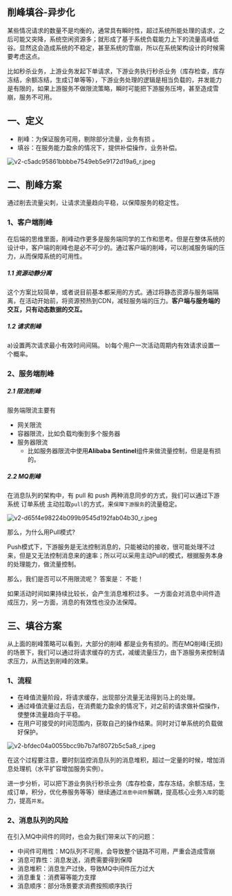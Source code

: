 ## 削峰填谷-异步化
某些情况请求的数量不是均衡的，通常具有瞬时性，超过系统所能处理的请求，之后可能又突降，系统空闲资源多；就形成了基于系统负载能力上下的流量高峰低谷。显然这会造成系统的不稳定，甚至系统的雪崩，所以在系统架构设计的时候需要考虑这点。

比如秒杀业务，上游业务发起下单请求，下游业务执行秒杀业务（库存检查，库存冻结，余额冻结，生成订单等等），下游业务处理的逻辑是相当负载的，并发能力是有限的，如果上游服务不做限流策略，瞬时可能把下游服务压垮，甚至造成雪崩，服务不可用。


## 一、定义

* 削峰：为保证服务可用，剔除部分流量，业务有损 。
* 填谷：在服务能力盈余的情况下，提供补偿操作，业务补偿。

![v2-c5adc95861bbbbe7549eb5e9172d19a6_r.jpeg](https://pic.imgdb.cn/item/61e77bcd2ab3f51d91c67d90.jpg)

## 二、削峰方案
通过削去流量尖刺，让请求流量趋向平稳，以保障服务的稳定性。

### 1、客户端削峰

在后端的思维里面，削峰动作更多是服务端同学的工作和思考。但是在整体系统的设计中，客户端的削峰也是必不可少的。通过客户端的削峰，可以削减服务端的压力，从而保障系统的可用性。

##### 1.1 资源动静分离

这个方案比较简单，或者说目前基本都采用的方式。通过将静态资源与服务端隔离，在活动开始前，将资源预热到CDN，减轻服务端的压力。**客户端与服务端的交互，只有动态数据的交互。**

##### 1.2 请求削峰

a)设置两次请求最小有效时间间隔。
b)每个用户一次活动周期内有效请求设置一个概率。

### 2、服务端削峰
##### 2.1 限流削峰
服务端限流主要有 
* 网关限流
* 容器限流，比如负载均衡到多个服务器
* 服务器限流
  - 比如服务器限流中使用**Alibaba Sentinel**组件来做流量控制，但是是有损的。

##### 2.2 MQ削峰
在消息队列的架构中，有 pull 和 push 两种消息同步的方式，我们可以通过下游系统 订单系统 主动拉取`pull`的方式，来`保障下游服务`的流量稳定。

![v2-d65f4e98224b099b9545d192fab04b30_r.jpeg](https://pic.imgdb.cn/item/61e77d022ab3f51d91c78fd8.jpg)

那么，为什么用Pull模式?

Push模式下，下游服务是无法控制消息的，只能被动的接收，很可能处理不过来，但是又无法控制消息来的速率；所以可以采用主动Pull的模式，根据服务本身的处理能力，做流量控制。

那么，我们是否可以不用限流呢？ 答案是： 不能！

如果活动时间如果持续比较长，会产生消息堆积过多。 一方面会对消息中间件造成压力，另一方面，消息的有效性也没办法保障。

## 三、填谷方案
从上面的削峰策略可以看到，大部分的削峰 都是业务有损的。而在MQ削峰(无损)的场景下，我们可以通过将请求缓存的方式，减缓流量压力，由下游服务来控制请求压力，从而达到削峰的效果。

### 1、流程
* 在峰值流量阶段，将请求缓存，出现部分流量无法得到马上的处理。
* 通过峰值流量过去后，在消费能力盈余的情况下，对之前的请求做补偿操作，使整体流量趋向于平稳。
* 在用户可接受的时间范围内，获取自己的操作结果。同时对订单系统的负载做好保护。

![v2-bfdec04a0055bcc9b7b7af8072b5c5a8_r.jpeg](https://pic.imgdb.cn/item/61e77e182ab3f51d91c87893.jpg)

在这个过程要注意，要时刻监控消息队列的消息堆积，超过一定量的时候，增加消息处理机（水平扩容增加服务实例）。

进一步分析，可以把下游业务执行秒杀业务（库存检查，库存冻结，余额冻结，生成订单，积分，优化券服务等等）继续通过`消息中间件`解耦，提高核心业务`入库`的能力，提高`并发`。

### 2、消息队列的风险

在引入MQ中间件的同时，也会为我们带来以下的问题：
* 中间件可用性：MQ队列不可用，会导致整个链路不可用，严重会造成雪崩
* 消息可靠性：消息发送，消费需要得到保障
* 消息堆积：消息生产过快，导致MQ中间件压力过大
* 消息重复：消费幂等能力支撑
* 消息顺序：部分场景要求消费按照顺序执行







